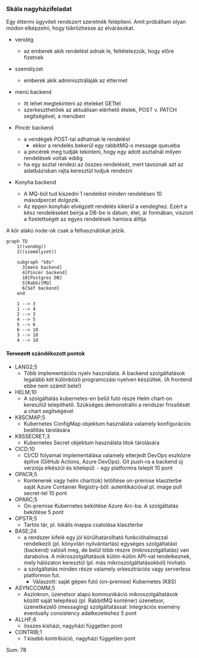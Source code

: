 ### Skála nagyházifeladat

Egy éttermi ügyviteli rendszert szeretnék felépíteni. Amit próbáltam olyan módon elképzelni, hogy tükrözhesse az elvárásokat.
  -  vendég
     -  az emberek akik rendelést adnak le, feltételezzük, hogy előre fizetnek
  -  személyzet
     -  emberek akik adminisztráláják az éttermet
  -  menü backend
     -  itt lehet megtekinteni az ételeket GETtel
      - szerkeszthetőek az aktuálisan elérhető ételek, POST v. PATCH segítségével, a menüben
  -  Pincér backend
     - a vendégek POST-tal adhatnak le rendelést
       - ekkor a rendelés bekerül egy rabbitMQ-s  message queueba
     - a pincérek meg tudják tekinteni, hogy egy adott asztalnál milyen rendelések voltak eddig
     - ha egy asztal rendezi az összes rendelését, mert távoznak azt az adatbázisban rajta keresztül tudjuk rendezni


  -  Konyha backend
     -  A MQ-ból tud kiszedni 1 rendelést minden rendelésen 10 másodpercet dolgozik.
     -  Az éppen konyhán elvégzett rendelés kikerül a vendéghez. Ezért a kész rendeléseket beírja a DB-be is dátum, étel, ár formában, viszont a fizetettségét az egyes rendelések hamisra állítja
<div style="page-break-after: always;"></div>

A kör alakú node-ok csak a felhasználókat jelzik.


```mermaid
graph TD
    1((vendég))
    2((személyzet))

    subgraph "k8s"
      3[menü backend]
      4[Pincér backend]
      10[Postgres DB]
      5[RabbitMQ]
      6[Séf backend]
    end
        
    1 --> 3
    1 --> 4
    2 --> 3
    4 --> 5
    5 --> 6
    6 --> 10
    3 --> 10
    4 --> 10

```

#### ~~Tervezett~~ szándékozott pontok


- LANG2;5
  - Több implementációs nyelv használata. A backend szolgáltatások legalább két különböző programozási nyelven készültek. (A frontend ebbe nem számít bele!)
- HELM;10
  - A szolgáltatás kubernetes-en belül futó része Helm chart-on keresztül telepíthető. Szükséges demonstrálni a rendszer frissítését a chart segítségével
- K8SCMAP;5
  - Kubernetes ConfigMap objektum használata valamely konfigurációs beállítás tárolására
- K8SSECRET;3
  - Kubernetes Secret objektum használata titok tárolására
- CICD;10
  - CI/CD folyamat implementálása valamely elterjedt DevOps eszközre építve (GitHub Actions, Azure DevOps). Git push-ra a backend új verziója elkészül és kitelepül: - egy platformra telepít 10 pont
- OPACR;5
  - Konténerek vagy helm chart(ok) letöltése on-premise klaszterbe saját Azure Container Registry-ből: autentikációval pl. image pull secret-tel 10 pont
- OPARC;5
  - On-premise Kubernetes bekötése Azure Arc-ba: A szolgáltatás bekötése 5 pont
- OPSTR;5
  - Tartós tár, pl. lokális mappa csatolása klaszterbe
- BASE;24
  - a rendszer kifelé egy jól körülhatárolható funkcióhalmazzal rendelkező (pl. könyvtári nyilvántartás) egységes szolgáltatást (backend) valósít meg,
de belül több részre (mikroszolgáltatás) van darabolva. A mikroszolgáltatások külön-külön API-val rendelkeznek, mely hálózaton keresztül (pl. más mikroszolgáltatásokból) hívható.
  - a szolgáltatás minden része valamely orkesztrációs vagy serverless platformon fut.
    - Válaszott: saját gépen futó (on-premise) Kubernetes (K8S)
- ASYNCCOMM;5
  - Aszinkron, üzenetsor alapú kommunikáció mikroszolgáltatások között saját telepítésű (pl. RabbitMQ konténer) üzenetsor, üzenetkezelő (messaging) szolgáltatással: Integrációs esemény eventually consistency adatkezeléshez 5 pont 
- ALLHF;6
  - összes kisházi, nagyházi független pont
- CONTRIB;1
  - 1 kisebb kontribúció, nagyházi független pont




Sum: 78